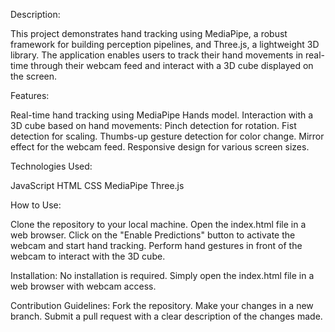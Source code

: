 Description:

This project demonstrates hand tracking using MediaPipe, a robust framework for building perception pipelines, and Three.js, a lightweight 3D library. The application enables users to track their hand movements in real-time through their webcam feed and interact with a 3D cube displayed on the screen.

Features:

Real-time hand tracking using MediaPipe Hands model.
Interaction with a 3D cube based on hand movements:
Pinch detection for rotation.
Fist detection for scaling.
Thumbs-up gesture detection for color change.
Mirror effect for the webcam feed.
Responsive design for various screen sizes.

Technologies Used:

JavaScript
HTML
CSS
MediaPipe
Three.js

How to Use:

Clone the repository to your local machine.
Open the index.html file in a web browser.
Click on the "Enable Predictions" button to activate the webcam and start hand tracking.
Perform hand gestures in front of the webcam to interact with the 3D cube.

Installation:
No installation is required. Simply open the index.html file in a web browser with webcam access.

Contribution Guidelines:
Fork the repository.
Make your changes in a new branch.
Submit a pull request with a clear description of the changes made.

